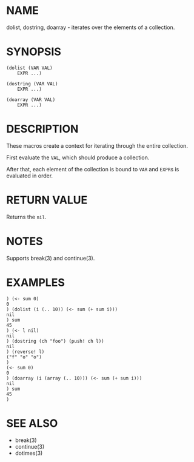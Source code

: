 # NAME
dolist, dostring, doarray - iterates over the elements of a collection.

# SYNOPSIS

    (dolist (VAR VAL)
        EXPR ...)
    
    (dostring (VAR VAL)
        EXPR ...)
    
    (doarray (VAR VAL)
        EXPR ...)

# DESCRIPTION
These macros create a context for iterating through the entire collection.

First evaluate the `VAL`, which should produce a collection.

After that, each element of the collection is bound to `VAR` and `EXPR`s is evaluated in order.

# RETURN VALUE
Returns the `nil`.

# NOTES
Supports break(3) and  continue(3).

# EXAMPLES

    ) (<- sum 0)
    0
    ) (dolist (i (.. 10)) (<- sum (+ sum i)))
    nil
    ) sum
    45
    ) (<- l nil)
    nil
    ) (dostring (ch "foo") (push! ch l))
    nil
    ) (reverse! l)
    ("f" "o" "o")
    )
    (<- sum 0)
    0
    ) (doarray (i (array (.. 10))) (<- sum (+ sum i)))
    nil
    ) sum
    45
    )

# SEE ALSO
- break(3)
- continue(3)
- dotimes(3)
